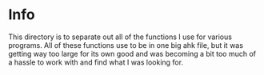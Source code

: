 # Info
This directory is to separate out all of the functions I use for various programs. All of these functions use to be in one big ahk file, but it was getting way too large for its own good and was becoming a bit too much of a hassle to work with and find what I was looking for.